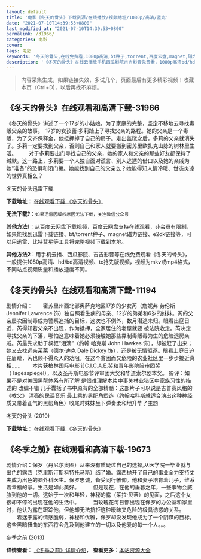 ```yaml
---
layout: default
title: '电影《冬天的骨头》下载资源/在线播放/视频地址/1080p/高清/蓝光'
date: "2021-07-10T14:39:53+0800"
last_modified_at: "2021-07-10T14:39:53+0800"
permalink: /31966/
categories: 电影
cover:
tags: 电影
keywords: '冬天的骨头,在线免费看,1080p高清,bt种子,torrent,百度云盘,magnet,磁力链,迅雷下载资源'
description: '《冬天的骨头》在线云播放手机西瓜影院吉吉影音免费看，1080p高清bd/hd未删减完整版和tc抢先枪版，mkv/mp4格式，附带bt/torrent种子、magnet/磁力链、百度云盘、网盘资源迅雷下载链接'
---
```


>内容采集生成，如果链接失效，多试几个，页面最后有更多精彩视频！收藏本页（Ctrl+D)，以后再找不麻烦。


## 《冬天的骨头》在线观看和高清下载-31966

《冬天的骨头》讲述了一个17岁的小姑娘，为了家庭的完整，坚定不移地去寻找毒贩父亲的故事。　17岁的女孩蕾&middot;多莉踏上了寻找父亲的路程。她的父亲是一个毒贩，为了交齐保释金，他抵押掉了自己的房子。走出监狱之后，多莉的父亲就消失了。多莉一定要找到父亲，否则自己和家人就要搬到密苏里欧扎克山脉的树林里生活。 　　对于多莉要出门寻找自己的父亲，她的家人和父亲的那些好友都保持了缄默。这一路上，多莉要一个人独自面对谎言、别人逃遁的借口以及她的亲戚为她"准备"的恐惧和闭门羹。她能找到自己的父亲么？她能得知人情冷暖、世态炎凉的世界真相么？


冬天的骨头迅雷下载

**下载地址**： [在线观看下载 《冬天的骨头》](https://www.993dy.com//vod-detail-id-15619.html) 


**无法下载?**：`如果迅雷因版权原因无法下载，关注微信公众号 `

**其他方法1**：从百度云网盘下载视频，百度云网盘支持在线观看，非会员有限制，如果能找到迅雷下载链接、bt/torrent种子、magnet磁力链接、e2dk链接等，可以用迅雷、比特彗星等工具将完整视频下载到本地。

**其他方法2**：用手机云播、西瓜影院、吉吉影音等在线免费观看《冬天的骨头》，一般提供1080p高清、hd/bd高清视频、tc抢先版视频，视频为mkv或mp4格式，不同站点视频质量和播放速度不同。


## 《冬天的骨头》在线观看和高清下载-11194

剧情介绍：　　密苏里州西北部奥萨克地区17岁的少女芮（詹妮弗·劳伦斯 Jennifer Lawrence 饰）独自照看生病的母亲、12岁的弟弟和6岁的妹妹。芮的父亲屡次因制毒成为警察追捕的目标，这次也不例外，数月潜逃未归。眼看出庭日近，芮得知若父亲不出现，作为抵押，全家居住的老屋就要 被法院收走。芮决定寻找父亲的下落，哪怕这意味着她必须接触她那些靠制毒贩毒为生的危险远房亲戚。芮最先求助于叔叔“泪滴”（约翰·哈克斯 John Hawkes 饰），却被赶了出来；她又去找远亲茉莱（德尔·迪克 Dale Dickey 饰），还是被无情驱逐。眼看上庭日迫在眉睫，芮也顾不得众人的劝阻，在这个贫困而又危险的农业社区里一步步接近真相…… 　　本片获柏林国际电影节C.I.C.A.E.奖和青年影院陪审团奖（Tagesspiegel），以及圣丹斯电影节评审团大奖和华道索尔剧本奖。 影评：如果不是对美国黑帮体系有所了解 是很难理解本片中事关林业猎区中家族习性的描述的 改编不错 几乎囊括了书中原有的全部精髓：这部片子可以说是吉普赛风格的《教父》 漂亮的民谣音乐 最上乘的男配角塑造（约翰哈科斯就适合演出这种神经质又带着正气的黑帮角色）收尾时妹妹坐下弹奏柔和地升华了主题


冬天的骨头 (2010)

**下载地址**： [在线观看下载 《冬天的骨头》](https://www.btbtdy.me/btdy/dy7922.html) 


## 《冬季之前》在线观看和高清下载-19673

剧情介绍：保罗（丹尼尔奥图）从来没有质疑过自己的选择,从医学院一毕业就与出色的露西（克里斯汀斯科特托马斯）结了婚。露西抛开了自己的事业全力支持丈夫成为出色的脑外科医生。保罗忠诚，备受同行敬仰。他和妻子培育着儿子，维系着幸福的家。生活是如此美好。  　　但是现在，在他的垂暮之年，一些事物会威胁到他的一切。这始于一次和年轻，神秘的露（莱拉·贝蒂）的见面，之后这个女孩却不停的出现在他的生活中。  　　当玫瑰花每日都出现在保罗的办公室和家里时，他认为露在跟踪他，但他却无法抗拒这种暧昧又危险的极具诱惑的关系。  　　着迷于露的情感脆弱，神秘和优雅，保罗却没发现他成为了一个阴谋的目标。这些黑暗扭曲的东西将会危及到他建立的一切以及他爱的每一个人。。。


冬季之前 (2013)

**详情查看**： [《冬季之前》详情介绍](/movie/19673/)， **查看更多**：[本站资源大全](/movie/t/all/)

